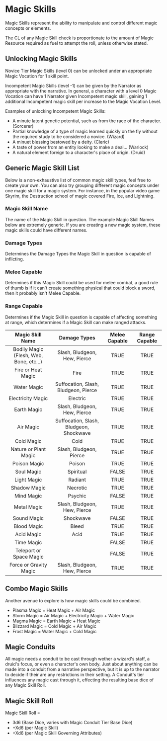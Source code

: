 # Magic Skills

Magic Skills represent the ability to manipulate and control different magic concepts or elements.

The CL of any Magic Skill check is proportionate to the amount of Magic Resource required as fuel to attempt the roll, unless otherwise stated.

## Unlocking Magic Skills

Novice Tier Magic Skills (level 0) can be unlocked under an appropriate Magic Vocation for 1 skill point.

Incompetent Magic Skills (level -1) can be given by the Narrator as appropriate with the narrative. In general, a character with a level 0 Magic Vocation can have 1 Narrator given Incompetent magic skill, gaining 1 additional Incompetent magic skill per increase to the Magic Vocation Level.

Examples of unlocking Incompetent Magic Skills:

* A minute latent genetic potential, such as from the race of the character. (Sorcerer)
* Partial knowledge of a type of magic learned quickly on the fly without the required study to be considered a novice. (Wizard)
* A minuet blessing bestowed by a deity. (Cleric)
* A taste of power from an entity looking to make a deal... (Warlock)
* A natural element foreign to a character's place of origin. (Druid)

## Generic Magic Skill List

Below is a non-exhaustive list of common magic skill types, feel free to create your own. You can also try grouping different magic concepts under one magic skill for a magic system. For instance, in the popular video game Skyrim, the Destruction school of magic covered Fire, Ice, and Lightning.

### Magic Skill Name

The name of the Magic Skill in question. The example Magic Skill Names below are extremely generic. If you are creating a new magic system, these magic skills could have different names.

### Damage Types

Determines the Damage Types the Magic Skill in question is capable of inflicting.

### Melee Capable

Determines if this Magic Skill could be used for melee combat, a good rule of thumb is if it can't create something physical that could block a sword, then it probably isn't Melee Capable.

### Range Capable

Determines if the Magic Skill in question is capable of affecting something at range, which determines if a Magic Skill can make ranged attacks.

|            Magic Skill Name             |              Damage Types               | Melee Capable | Range Capable |
| :-------------------------------------: | :-------------------------------------: | :-----------: | :-----------: |
| Bodily Magic (Flesh, Web, Bone, etc...) |      Slash, Bludgeon, Hew, Pierce       |     TRUE      |     TRUE      |
|           Fire or Heat Magic            |                  Fire                   |     TRUE      |     TRUE      |
|               Water Magic               |  Suffocation, Slash, Bludgeon, Pierce   |     TRUE      |     TRUE      |
|            Electricity Magic            |                Electric                 |     TRUE      |     TRUE      |
|               Earth Magic               |      Slash, Bludgeon, Hew, Pierce       |     TRUE      |     TRUE      |
|                Air Magic                | Suffocation, Slash, Bludgeon, Shockwave |     TRUE      |     TRUE      |
|               Cold Magic                |                  Cold                   |     TRUE      |     TRUE      |
|          Nature or Plant Magic          |         Slash, Bludgeon, Pierce         |     TRUE      |     TRUE      |
|              Poison Magic               |                 Poison                  |     TRUE      |     TRUE      |
|               Soul Magic                |                Spiritual                |     FALSE     |     TRUE      |
|               Light Magic               |                 Radiant                 |     TRUE      |     TRUE      |
|              Shadow Magic               |                Necrotic                 |     TRUE      |     TRUE      |
|               Mind Magic                |                 Psychic                 |     FALSE     |     TRUE      |
|               Metal Magic               |      Slash, Bludgeon, Hew, Pierce       |     TRUE      |     TRUE      |
|               Sound Magic               |                Shockwave                |     FALSE     |     TRUE      |
|               Blood Magic               |                  Bleed                  |     TRUE      |     TRUE      |
|               Acid Magic                |                  Acid                   |     TRUE      |     TRUE      |
|               Time Magic                |                                         |     FALSE     |     TRUE      |
|         Teleport or Space Magic         |                                         |     FALSE     |     TRUE      |
|         Force or Gravity Magic          |      Slash, Bludgeon, Hew, Pierce       |     TRUE      |     TRUE      |

## Combo Magic Skills

Another avenue to explore is how magic skills could be combined.

- Plasma Magic = Heat Magic + Air Magic
- Storm Magic = Air Magic + Electricity Magic + Water Magic
- Magma Magic = Earth Magic + Heat Magic
- Blizzard Magic = Cold Magic + Air Magic
- Frost Magic = Water Magic + Cold Magic

## Magic Conduits

All magic needs a conduit to be cast through wether a wizard's staff, a druid's focus, or even a character's own body. Just about anything can be made into a conduit from a narrative perspective, but it is up to the narrator to decide if their are any restrictions in their setting. A Conduit's tier influences any magic cast through it, effecting the resulting base dice of any Magic Skill Roll.

## Magic Skill Roll

Magic Skill Roll =

- 3d6 (Base Dice, varies with Magic Conduit Tier Base Dice)
- +Xd6 (per Magic Skill)
- +Xd6 (per Magic Skill Governing Attributes)
